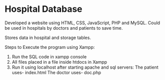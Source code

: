 # Hospital Database
Developed a website using HTML, CSS, JavaScript, PHP and MySQL. Could be used in hospitals by doctors and patients to save time.

Stores data in hospital and storage tables.

Steps to Execute the program using Xampp:
1. Run the SQL code in xampp console
2. All files placed in a file inside htdocs in Xampp
3. Run it using localhost after starting apache and sql servers:
  The patient uses- index.html
  The doctor uses- doc.php
